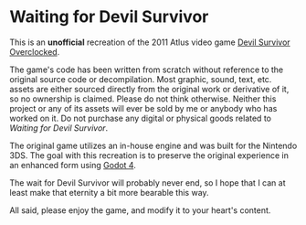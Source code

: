 # Waiting for Devil Survivor
This is an **unofficial** recreation of the 2011 Atlus video game [Devil Survivor Overclocked](https://atlus.com/atlus-titles/overclocked/).

The game's code has been written from scratch without reference to the original source code or decompilation. Most graphic, sound, text, etc. assets are either sourced directly from the original work or derivative of it, so no ownership is claimed. Please do not think otherwise. Neither this project or any of its assets will ever be sold by me or anybody who has worked on it. Do not purchase any digital or physical goods related to *Waiting for Devil Survivor*.

The original game utilizes an in-house engine and was built for the Nintendo 3DS. The goal with this recreation is to preserve the original experience in an enhanced form using [Godot 4](https://github.com/godotengine/godot).

The wait for Devil Survivor will probably never end, so I hope that I can at least make that eternity a bit more bearable this way.

All said, please enjoy the game, and modify it to your heart's content.
